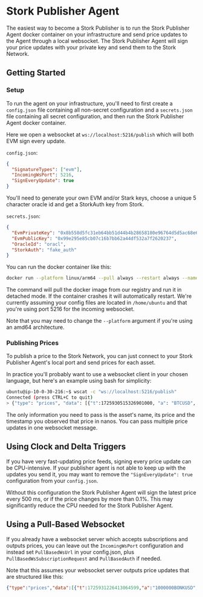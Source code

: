 # Stork Publisher Agent

The easiest way to become a Stork Publisher is to run the Stork Publisher Agent docker container on your infrastructure and send price updates to the Agent through a local websocket. The Stork Publisher Agent will sign your price updates with your private key and send them to the Stork Network.

## Getting Started

### Setup
To run the agent on your infrastructure, you'll need to first create a `config.json` file containing all non-secret configuration and a `secrets.json` file containing all secret configuration, and then run the Stork Publisher Agent docker container.

Here we open a websocket at `ws://localhost:5216/publish` which will both EVM sign every update.

`config.json`:
```json
{
  "SignatureTypes": ["evm"],
  "IncomingWsPort": 5216,
  "SignEveryUpdate": true
}
```

You'll need to generate your own EVM and/or Stark keys, choose a unique 5 character oracle id and get a StorkAuth key from Stork.

`secrets.json`:
```json
{
  "EvmPrivateKey": "0x8b558d5fc31eb64bb51d44b4b28658180e96764d5d5ac68e6d124f86f576d9de",
  "EvmPublicKey": "0x99e295e85cb07c16b7bb62a44df532a7f2620237",
  "OracleId": "oracl",
  "StorkAuth": "fake_auth"
}
```

You can run the docker container like this:
```bash
docker run --platform linux/arm64 --pull always --restart always --name publisher-agent -p 5216:5216 -v /home/ubuntu/config.json:/etc/config.json -v /home/ubuntu/secrets.json:/etc/secrets.json -d --log-opt max-size=1g storknetwork/stork-cli:v1.0.0 publisher-agent -c /etc/config.json -k /etc/secrets.json
```
The command will pull the docker image from our registry and run it in detached mode. If the container crashes it will automatically restart. We're currently assuming your config files are located in `/home/ubuntu` and that you're using port 5216 for the incoming websocket.

Note that you may need to change the `--platform` argument if you're using an amd64 architecture.

### Publishing Prices
To publish a price to the Stork Network, you can just connect to your Stork Publisher Agent's local port and send prices for each asset.

In practice you'll probably want to use a websocket client in your chosen language, but here's an example using bash for simplicity:
```bash
ubuntu@ip-10-0-30-216:~$ wscat -c "ws://localhost:5216/publish"
Connected (press CTRL+C to quit)
> {"type": "prices", "data": [{"t":1725930515326901000, "a": "BTCUSD", "v": 57565.21}, {"t":1725930515326901500, "a": "ETHUSD", "v": 2565.21}]}
```
The only information you need to pass is the asset's name, its price and the timestamp you observed that price in nanos. You can pass multiple price updates in one websocket message.

## Using Clock and Delta Triggers
If you have very fast-updating price feeds, signing every price update can be CPU-intensive. If your publisher agent is not able to keep up with the updates you send it, you may want to remove the `"SignEveryUpdate": true` configuration from your `config.json`.

Without this configuration the Stork Publisher Agent will sign the latest price every 500 ms, or if the price changes by more than 0.1%. This may significantly reduce the CPU needed for the Stork Publisher Agent.

## Using a Pull-Based Websocket
If you already have a websocket server which accepts subscriptions and outputs prices, you can leave out the `IncomingWsPort` configuration and instead set `PullBasedWsUrl` in your config.json, plus `PullBasedWsSubscriptionRequest` and `PullBasedAuth` if needed.

Note that this assumes your websocket server outputs price updates that are structured like this:
```json
{"type":"prices","data":[{"t":1725931226413064599,"a":"1000000BONKUSD","p":17.17585875,"r":"clock"},{"t":1725931226413065579,"a":"1000000BONKUSDMARK","p":17.167358324999995,"r":"clock"}}
```